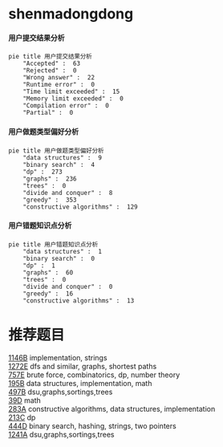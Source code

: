 # shenmadongdong

<!-- tabs:start -->



#### **用户提交结果分析**

```mermaid
pie title 用户提交结果分析
    "Accepted" :  63
    "Rejected" :  0
    "Wrong answer" :  22
    "Runtime error" :  0
    "Time limit exceeded" :  15
    "Memory limit exceeded" :  0
    "Compilation error" :  0
    "Partial" :  0
```

#### **用户做题类型偏好分析**

```mermaid
pie title 用户做题类型偏好分析
    "data structures" :  9
    "binary search" :  4
    "dp" :  273
    "graphs" :  236
    "trees" :  0
    "divide and conquer" :  8
    "greedy" :  353
    "constructive algorithms" :  129
```
#### **用户错题知识点分析**

```mermaid
pie title 用户错题知识点分析
    "data structures" :  1
    "binary search" :  0
    "dp" :  1
    "graphs" :  60
    "trees" :  0
    "divide and conquer" :  0
    "greedy" :  16
    "constructive algorithms" :  13
```



<!-- tabs:end -->
# 推荐题目
[1146B](https://codeforces.com/contest/1146/problem/B)		implementation,
                        strings		  
[1272E](https://codeforces.com/contest/1272/problem/E)		dfs and similar,
                        graphs,
                        shortest paths		  
[757E](https://codeforces.com/contest/757/problem/E)		brute force,
                        combinatorics,
                        dp,
                        number theory		  
[195B](https://codeforces.com/contest/195/problem/B)		data structures,
                        implementation,
                        math		  
[497B](https://codeforces.com/contest/497/problem/B)		dsu,graphs,sortings,trees		  
[39D](https://codeforces.com/contest/39/problem/D)		math		  
[283A](https://codeforces.com/contest/283/problem/A)		constructive algorithms,
                        data structures,
                        implementation		  
[213C](https://codeforces.com/contest/213/problem/C)		dp		  
[444D](https://codeforces.com/contest/444/problem/D)		binary search,
                        hashing,
                        strings,
                        two pointers		  
[1241A](https://codeforces.com/contest/1241/problem/A)		dsu,graphs,sortings,trees		  
